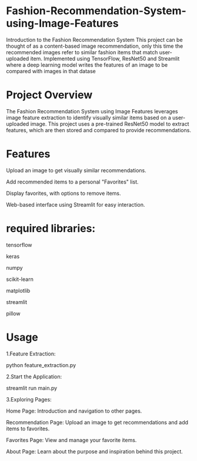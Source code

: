 # Fashion-Recommendation-System-using-Image-Features

Introduction to the Fashion Recommendation System This project can be thought of as a content-based image recommendation, only this time the recommended images refer to similar fashion items that match user-uploaded item. Implemented using TensorFlow, ResNet50 and Streamlit where a deep learning model writes the features of an image to be compared with images in that datase

# Project Overview

The Fashion Recommendation System using Image Features leverages image feature extraction to identify visually similar items based on a user-uploaded image. This project uses a pre-trained ResNet50 model to extract features, which are then stored and compared to provide recommendations.

# Features

Upload an image to get visually similar recommendations.

Add recommended items to a personal "Favorites" list.

Display favorites, with options to remove items.

Web-based interface using Streamlit for easy interaction.

# required libraries:

tensorflow

keras

numpy

scikit-learn

matplotlib 

streamlit 

pillow

# Usage

1.Feature Extraction:

  python feature_extraction.py
  
2.Start the Application:

  streamlit run main.py
  
3.Exploring Pages:

  Home Page: Introduction and navigation to other pages.
  
  Recommendation Page: Upload an image to get recommendations and add items to favorites.
  
  Favorites Page: View and manage your favorite items.
  
  About Page: Learn about the purpose and inspiration behind this project.
